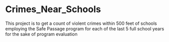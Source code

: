 # Crimes_Near_Schools
This project is to get a count of violent crimes within 500 feet of schools employing the Safe Passage program for each of the last 5 full school years for the sake of program evaluation
